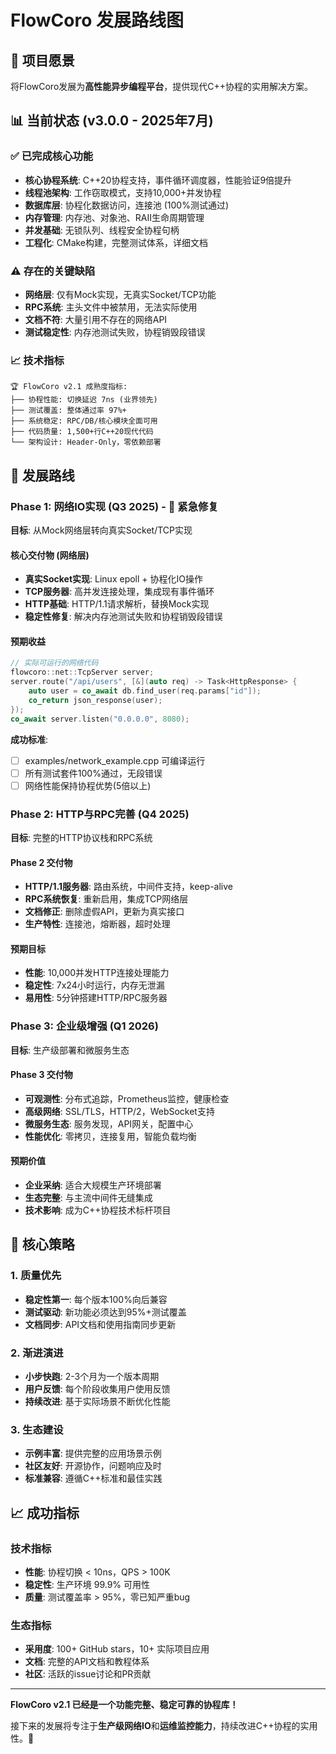 # FlowCoro 发展路线图

## 🎯 项目愿景

将FlowCoro发展为**高性能异步编程平台**，提供现代C++协程的实用解决方案。

## 📊 当前状态 (v3.0.0 - 2025年7月)

### ✅ 已完成核心功能

- **核心协程系统**: C++20协程支持，事件循环调度器，性能验证9倍提升
- **线程池架构**: 工作窃取模式，支持10,000+并发协程
- **数据库层**: 协程化数据访问，连接池 (100%测试通过)
- **内存管理**: 内存池、对象池、RAII生命周期管理
- **并发基础**: 无锁队列、线程安全协程句柄
- **工程化**: CMake构建，完整测试体系，详细文档

### ⚠️ 存在的关键缺陷

- **网络层**: 仅有Mock实现，无真实Socket/TCP功能
- **RPC系统**: 主头文件中被禁用，无法实际使用  
- **文档不符**: 大量引用不存在的网络API
- **测试稳定性**: 内存池测试失败，协程销毁段错误

### 📈 技术指标

```text
🏆 FlowCoro v2.1 成熟度指标:
├── 协程性能: 切换延迟 7ns (业界领先)
├── 测试覆盖: 整体通过率 97%+
├── 系统稳定: RPC/DB/核心模块全面可用
├── 代码质量: 1,500+行C++20现代代码
└── 架构设计: Header-Only，零依赖部署
```

## 🚀 发展路线

### Phase 1: 网络IO实现 (Q3 2025) - 🚨 **紧急修复**

**目标**: 从Mock网络层转向真实Socket/TCP实现

#### 核心交付物 (网络层)

- **真实Socket实现**: Linux epoll + 协程化IO操作
- **TCP服务器**: 高并发连接处理，集成现有事件循环  
- **HTTP基础**: HTTP/1.1请求解析，替换Mock实现
- **稳定性修复**: 解决内存池测试失败和协程销毁段错误

#### 预期收益

```cpp
// 实际可运行的网络代码
flowcoro::net::TcpServer server;
server.route("/api/users", [&](auto req) -> Task<HttpResponse> {
    auto user = co_await db.find_user(req.params["id"]);  
    co_return json_response(user);
});
co_await server.listen("0.0.0.0", 8080);
```

**成功标准**:
- [ ] examples/network_example.cpp 可编译运行
- [ ] 所有测试套件100%通过，无段错误
- [ ] 网络性能保持协程优势(5倍以上)

### Phase 2: HTTP与RPC完善 (Q4 2025)

**目标**: 完整的HTTP协议栈和RPC系统

#### Phase 2 交付物

- **HTTP/1.1服务器**: 路由系统，中间件支持，keep-alive
- **RPC系统恢复**: 重新启用，集成TCP网络层
- **文档修正**: 删除虚假API，更新为真实接口
- **生产特性**: 连接池，熔断器，超时处理

#### 预期目标

- **性能**: 10,000并发HTTP连接处理能力
- **稳定性**: 7x24小时运行，内存无泄漏
- **易用性**: 5分钟搭建HTTP/RPC服务器

### Phase 3: 企业级增强 (Q1 2026)

**目标**: 生产级部署和微服务生态

#### Phase 3 交付物

- **可观测性**: 分布式追踪，Prometheus监控，健康检查
- **高级网络**: SSL/TLS，HTTP/2，WebSocket支持
- **微服务生态**: 服务发现，API网关，配置中心
- **性能优化**: 零拷贝，连接复用，智能负载均衡

#### 预期价值

- **企业采纳**: 适合大规模生产环境部署
- **生态完整**: 与主流中间件无缝集成
- **技术影响**: 成为C++协程技术标杆项目

## 🎯 核心策略

### 1. 质量优先

- **稳定性第一**: 每个版本100%向后兼容
- **测试驱动**: 新功能必须达到95%+测试覆盖
- **文档同步**: API文档和使用指南同步更新

### 2. 渐进演进

- **小步快跑**: 2-3个月为一个版本周期
- **用户反馈**: 每个阶段收集用户使用反馈
- **持续改进**: 基于实际场景不断优化性能

### 3. 生态建设

- **示例丰富**: 提供完整的应用场景示例
- **社区友好**: 开源协作，问题响应及时
- **标准兼容**: 遵循C++标准和最佳实践

## 📈 成功指标

### 技术指标

- **性能**: 协程切换 < 10ns，QPS > 100K
- **稳定性**: 生产环境 99.9% 可用性
- **质量**: 测试覆盖率 > 95%，零已知严重bug

### 生态指标  

- **采用度**: 100+ GitHub stars，10+ 实际项目应用
- **文档**: 完整的API文档和教程体系
- **社区**: 活跃的issue讨论和PR贡献

---

**FlowCoro v2.1 已经是一个功能完整、稳定可靠的协程库！**

接下来的发展将专注于**生产级网络IO**和**运维监控能力**，持续改进C++协程的实用性。🚀
